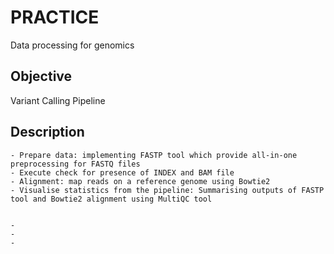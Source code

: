 # PRACTICE
Data processing for genomics


## Objective
Variant Calling Pipeline


## Description
    - Prepare data: implementing FASTP tool which provide all-in-one preprocessing for FASTQ files
    - Execute check for presence of INDEX and BAM file
    - Alignment: map reads on a reference genome using Bowtie2
    - Visualise statistics from the pipeline: Summarising outputs of FASTP tool and Bowtie2 alignment using MultiQC tool
    
    
    -
    -
    -
